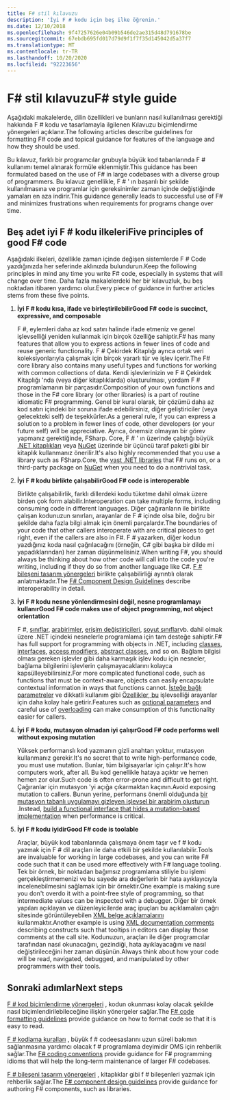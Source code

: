 ```yaml
---
title: F# stil kılavuzu
description: 'İyi F # kodu için beş ilke öğrenin.'
ms.date: 12/10/2018
ms.openlocfilehash: 9f47257626e04b09b546de2ae315d48d791678be
ms.sourcegitcommit: 67ebdb695fd017d79d9f1f7f35d145042d5a37f7
ms.translationtype: MT
ms.contentlocale: tr-TR
ms.lasthandoff: 10/20/2020
ms.locfileid: "92223656"
---
```

# <a name="f-style-guide"></a><span data-ttu-id="ddf53-103">F# stil kılavuzu</span><span class="sxs-lookup"><span data-stu-id="ddf53-103">F# style guide</span></span>

<span data-ttu-id="ddf53-104">Aşağıdaki makalelerde, dilin özellikleri ve bunların nasıl kullanılması gerektiği hakkında F # kodu ve tasarlamayla ilgilenen Kılavuzu biçimlendirme yönergeleri açıklanır.</span><span class="sxs-lookup"><span data-stu-id="ddf53-104">The following articles describe guidelines for formatting F# code and topical guidance for features of the language and how they should be used.</span></span>

<span data-ttu-id="ddf53-105">Bu kılavuz, farklı bir programcılar grubuyla büyük kod tabanlarında F # kullanımı temel alınarak formüle eklenmiştir.</span><span class="sxs-lookup"><span data-stu-id="ddf53-105">This guidance has been formulated based on the use of F# in large codebases with a diverse group of programmers.</span></span> <span data-ttu-id="ddf53-106">Bu kılavuz genellikle, F # ' ın başarılı bir şekilde kullanılmasına ve programlar için gereksinimler zaman içinde değiştiğinde yamaları en aza indirir.</span><span class="sxs-lookup"><span data-stu-id="ddf53-106">This guidance generally leads to successful use of F# and minimizes frustrations when requirements for programs change over time.</span></span>

## <a name="five-principles-of-good-f-code"></a><span data-ttu-id="ddf53-107">Beş adet iyi F # kodu ilkeleri</span><span class="sxs-lookup"><span data-stu-id="ddf53-107">Five principles of good F# code</span></span>

<span data-ttu-id="ddf53-108">Aşağıdaki ilkeleri, özellikle zaman içinde değişen sistemlerde F # Code yazdığınızda her seferinde aklınızda bulundurun.</span><span class="sxs-lookup"><span data-stu-id="ddf53-108">Keep the following principles in mind any time you write F# code, especially in systems that will change over time.</span></span> <span data-ttu-id="ddf53-109">Daha fazla makalelerdeki her bir kılavuzluk, bu beş noktadan itibaren yardımcı olur.</span><span class="sxs-lookup"><span data-stu-id="ddf53-109">Every piece of guidance in further articles stems from these five points.</span></span>

1. <span data-ttu-id="ddf53-110">**İyi F # kodu kısa, ifade ve birleştirilebilir**</span><span class="sxs-lookup"><span data-stu-id="ddf53-110">**Good F# code is succinct, expressive, and composable**</span></span>

    <span data-ttu-id="ddf53-111">F #, eylemleri daha az kod satırı halinde ifade etmeniz ve genel işlevselliği yeniden kullanmak için birçok özelliğe sahiptir.</span><span class="sxs-lookup"><span data-stu-id="ddf53-111">F# has many features that allow you to express actions in fewer lines of code and reuse generic functionality.</span></span> <span data-ttu-id="ddf53-112">F # Çekirdek Kitaplığı ayrıca ortak veri koleksiyonlarıyla çalışmak için birçok yararlı tür ve işlev içerir.</span><span class="sxs-lookup"><span data-stu-id="ddf53-112">The F# core library also contains many useful types and functions for working with common collections of data.</span></span> <span data-ttu-id="ddf53-113">Kendi işlevlerinizin ve F # Çekirdek Kitaplığı 'nda (veya diğer kitaplıklarda) oluşturulması, yordam F # programlamanın bir parçasıdır.</span><span class="sxs-lookup"><span data-stu-id="ddf53-113">Composition of your own functions and those in the F# core library (or other libraries) is a part of routine idiomatic F# programming.</span></span> <span data-ttu-id="ddf53-114">Genel bir kural olarak, bir çözümü daha az kod satırı içindeki bir soruna ifade edebilirsiniz, diğer geliştiriciler (veya gelecekteki self) de teşekkürler.</span><span class="sxs-lookup"><span data-stu-id="ddf53-114">As a general rule, if you can express a solution to a problem in fewer lines of code, other developers (or your future self) will be appreciative.</span></span> <span data-ttu-id="ddf53-115">Ayrıca, önemsiz olmayan bir görev yapmanız gerektiğinde, FSharp. Core, F # ' ın üzerinde çalıştığı büyük [.NET kitaplıkları](../../../api/index.md) veya [NuGet](https://www.nuget.org/) üzerinde bir üçüncü taraf paketi gibi bir kitaplık kullanmanız önerilir.</span><span class="sxs-lookup"><span data-stu-id="ddf53-115">It's also highly recommended that you use a library such as FSharp.Core, the [vast .NET libraries](../../../api/index.md) that F# runs on, or a third-party package on [NuGet](https://www.nuget.org/) when you need to do a nontrivial task.</span></span>

2. <span data-ttu-id="ddf53-116">**İyi F # kodu birlikte çalışabilir**</span><span class="sxs-lookup"><span data-stu-id="ddf53-116">**Good F# code is interoperable**</span></span>

    <span data-ttu-id="ddf53-117">Birlikte çalışabilirlik, farklı dillerdeki kodu tüketme dahil olmak üzere birden çok form alabilir.</span><span class="sxs-lookup"><span data-stu-id="ddf53-117">Interoperation can take multiple forms, including consuming code in different languages.</span></span> <span data-ttu-id="ddf53-118">Diğer çağıranların ile birlikte çalışan kodunuzun sınırları, arayanlar de F # içinde olsa bile, doğru bir şekilde daha fazla bilgi almak için önemli parçalardır.</span><span class="sxs-lookup"><span data-stu-id="ddf53-118">The boundaries of your code that other callers interoperate with are critical pieces to get right, even if the callers are also in F#.</span></span> <span data-ttu-id="ddf53-119">F # yazarken, diğer kodun yazdığınız koda nasıl çağrılacağını (örneğin, C# gibi başka bir dilde mi yapadıklarından) her zaman düşünmelisiniz.</span><span class="sxs-lookup"><span data-stu-id="ddf53-119">When writing F#, you should always be thinking about how other code will call into the code you're writing, including if they do so from another language like C#.</span></span> <span data-ttu-id="ddf53-120">[F # bileşeni tasarım yönergeleri](component-design-guidelines.md) birlikte çalışabilirliği ayrıntılı olarak anlatmaktadır.</span><span class="sxs-lookup"><span data-stu-id="ddf53-120">The [F# Component Design Guidelines](component-design-guidelines.md) describe interoperability in detail.</span></span>

3. <span data-ttu-id="ddf53-121">**İyi F # kodu nesne yönlendirmesini değil, nesne programlamayı kullanır**</span><span class="sxs-lookup"><span data-stu-id="ddf53-121">**Good F# code makes use of object programming, not object orientation**</span></span>

    <span data-ttu-id="ddf53-122">F #, [sınıflar](../language-reference/classes.md), [arabirimler](../language-reference/interfaces.md), [erişim değiştiricileri](../language-reference/access-control.md), [soyut sınıflar](../language-reference/abstract-classes.md)vb. dahil olmak üzere .NET içindeki nesnelerle programlama için tam desteğe sahiptir.</span><span class="sxs-lookup"><span data-stu-id="ddf53-122">F# has full support for programming with objects in .NET, including [classes](../language-reference/classes.md), [interfaces](../language-reference/interfaces.md), [access modifiers](../language-reference/access-control.md), [abstract classes](../language-reference/abstract-classes.md), and so on.</span></span> <span data-ttu-id="ddf53-123">Bağlam bilgisi olması gereken işlevler gibi daha karmaşık işlev kodu için nesneler, bağlama bilgilerini işlevlerin çalışmayacaklarını kolayca kapsülleyebilirsiniz.</span><span class="sxs-lookup"><span data-stu-id="ddf53-123">For more complicated functional code, such as functions that must be context-aware, objects can easily encapsulate contextual information in ways that functions cannot.</span></span> <span data-ttu-id="ddf53-124">[İsteğe bağlı parametreler](../language-reference/members/methods.md#optional-arguments) ve dikkatli kullanım gibi [Özellikler, bu](../language-reference/members/methods.md#overloaded-methods) işlevselliği arayanlar için daha kolay hale getirir.</span><span class="sxs-lookup"><span data-stu-id="ddf53-124">Features such as [optional parameters](../language-reference/members/methods.md#optional-arguments) and careful use of [overloading](../language-reference/members/methods.md#overloaded-methods) can make consumption of this functionality easier for callers.</span></span>

4. <span data-ttu-id="ddf53-125">**İyi F # kodu, mutasyon olmadan iyi çalışır**</span><span class="sxs-lookup"><span data-stu-id="ddf53-125">**Good F# code performs well without exposing mutation**</span></span>

    <span data-ttu-id="ddf53-126">Yüksek performanslı kod yazmanın gizli anahtarı yoktur, mutasyon kullanmanız gerekir.</span><span class="sxs-lookup"><span data-stu-id="ddf53-126">It's no secret that to write high-performance code, you must use mutation.</span></span> <span data-ttu-id="ddf53-127">Bunlar, tüm bilgisayarlar için çalışır.</span><span class="sxs-lookup"><span data-stu-id="ddf53-127">It's how computers work, after all.</span></span> <span data-ttu-id="ddf53-128">Bu kod genellikle hataya açıktır ve hemen hemen zor olur.</span><span class="sxs-lookup"><span data-stu-id="ddf53-128">Such code is often error-prone and difficult to get right.</span></span> <span data-ttu-id="ddf53-129">Çağıranlar için mutasyon 'yi açığa çıkarmaktan kaçının.</span><span class="sxs-lookup"><span data-stu-id="ddf53-129">Avoid exposing mutation to callers.</span></span> <span data-ttu-id="ddf53-130">Bunun yerine, performans önemli olduğunda [bir mutasyon tabanlı uygulamayı gizleyen işlevsel bir arabirim oluşturun](conventions.md#performance) .</span><span class="sxs-lookup"><span data-stu-id="ddf53-130">Instead, [build a functional interface that hides a mutation-based implementation](conventions.md#performance) when performance is critical.</span></span>

5. <span data-ttu-id="ddf53-131">**İyi F # kodu iyidir**</span><span class="sxs-lookup"><span data-stu-id="ddf53-131">**Good F# code is toolable**</span></span>

    <span data-ttu-id="ddf53-132">Araçlar, büyük kod tabanlarında çalışmaya önem taşır ve f # kodu yazmak için F # dil araçları ile daha etkili bir şekilde kullanılabilir.</span><span class="sxs-lookup"><span data-stu-id="ddf53-132">Tools are invaluable for working in large codebases, and you can write F# code such that it can be used more effectively with F# language tooling.</span></span> <span data-ttu-id="ddf53-133">Tek bir örnek, bir noktadan bağımsız programlama stiliyle bu işlemi gerçekleştirmemenizi ve bu sayede ara değerlerin bir hata ayıklayıcıyla incelenebilmesini sağlamak için bir örnektir.</span><span class="sxs-lookup"><span data-stu-id="ddf53-133">One example is making sure you don't overdo it with a point-free style of programming, so that intermediate values can be inspected with a debugger.</span></span> <span data-ttu-id="ddf53-134">Diğer bir örnek yapıları açıklayan ve düzenleyicilerde araç ipuçları bu açıklamaları çağrı sitesinde görüntüleyebilen [XML belge açıklamalarını](../language-reference/xml-documentation.md) kullanmaktır.</span><span class="sxs-lookup"><span data-stu-id="ddf53-134">Another example is using [XML documentation comments](../language-reference/xml-documentation.md) describing constructs such that tooltips in editors can display those comments at the call site.</span></span> <span data-ttu-id="ddf53-135">Kodunuzun, araçları ile diğer programcılar tarafından nasıl okunacağını, gezindiği, hata ayıklayacağını ve nasıl değiştirileceğini her zaman düşünün.</span><span class="sxs-lookup"><span data-stu-id="ddf53-135">Always think about how your code will be read, navigated, debugged, and manipulated by other programmers with their tools.</span></span>

## <a name="next-steps"></a><span data-ttu-id="ddf53-136">Sonraki adımlar</span><span class="sxs-lookup"><span data-stu-id="ddf53-136">Next steps</span></span>

<span data-ttu-id="ddf53-137">[F # kod biçimlendirme yönergeleri](formatting.md) , kodun okunması kolay olacak şekilde nasıl biçimlendirilebileceğine ilişkin yönergeler sağlar.</span><span class="sxs-lookup"><span data-stu-id="ddf53-137">The [F# code formatting guidelines](formatting.md) provide guidance on how to format code so that it is easy to read.</span></span>

<span data-ttu-id="ddf53-138">[F # kodlama kuralları](conventions.md) , büyük f # codeesaslarını uzun süreli bakımın sağlanmasına yardımcı olacak f # programlama deyimidir OMS için rehberlik sağlar.</span><span class="sxs-lookup"><span data-stu-id="ddf53-138">The [F# coding conventions](conventions.md) provide guidance for F# programming idioms that will help the long-term maintenance of larger F# codebases.</span></span>

<span data-ttu-id="ddf53-139">[F # bileşeni tasarım yönergeleri](component-design-guidelines.md) , kitaplıklar gibi f # bileşenleri yazmak için rehberlik sağlar.</span><span class="sxs-lookup"><span data-stu-id="ddf53-139">The [F# component design guidelines](component-design-guidelines.md) provide guidance for authoring F# components, such as libraries.</span></span>
